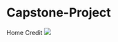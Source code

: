 # Capstone-Project
Home Credit 
<img src="./https://github.com/shivamtrivedi10/Capstone-Project/blob/master/Annuity%20and%20Credit.png">




